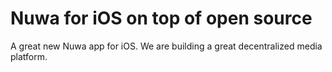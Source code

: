 # Nuwa for iOS on top of open source

A great new Nuwa app for iOS. We are building a great decentralized media platform.

